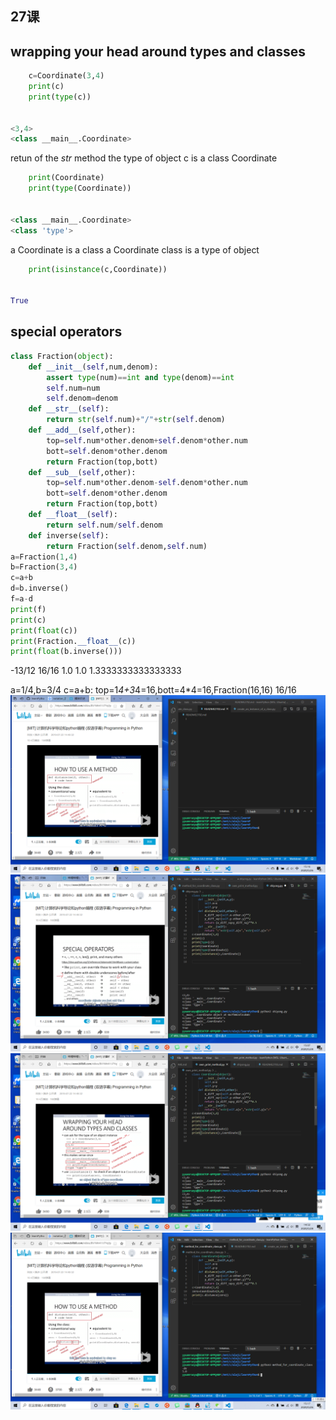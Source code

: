 ## 27课
## wrapping your head around types and classes
```python
    c=Coordinate(3,4)
    print(c)
    print(type(c))


<3,4>
<class __main__.Coordinate>
```

retun of the _str_ method
the type of object c is a class Coordinate

```python
    print(Coordinate)
    print(type(Coordinate))


<class __main__.Coordinate>
<class 'type'>
```

a Coordinate is a class
a Coordinate class is a type of object

```python
    print(isinstance(c,Coordinate))


True
```

## special operators
```python
class Fraction(object):
    def __init__(self,num,denom):
        assert type(num)==int and type(denom)==int 
        self.num=num
        self.denom=denom
    def __str__(self):
        return str(self.num)+"/"+str(self.denom)
    def __add__(self,other):
        top=self.num*other.denom+self.denom*other.num
        bott=self.denom*other.denom
        return Fraction(top,bott)
    def __sub__(self,other):
        top=self.num*other.denom-self.denom*other.num
        bott=self.denom*other.denom
        return Fraction(top,bott)
    def __float__(self):
        return self.num/self.denom
    def inverse(self):
        return Fraction(self.denom,self.num)
a=Fraction(1,4)
b=Fraction(3,4)
c=a+b
d=b.inverse()
f=a-d
print(f)
print(c)
print(float(c))
print(Fraction.__float__(c))
print(float(b.inverse()))
```
-13/12
16/16
1.0
1.0
1.3333333333333333

a=1/4,b=3/4
c=a+b:  top=1*4+3*4=16,bott=4*4=16,Fraction(16,16) 16/16
![Image text](tttt/own_method.png)
![Image text](tttt/special_operators.png)
![Image text](https://github.com/yuanrouyu/learnPython/blob/master/tttt/types%20_and_class.png)
![Image text](tttt/use_a_method.png)
